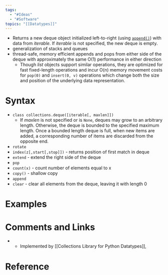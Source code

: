 ```yaml
---
tags:
  - "#Ideas"
  - "#Software"
topics: "[[Datatypes]]"
---
```

- Returns a new deque object initialized left-to-right (using [`append()`](https://docs.python.org/3/library/collections.html#collections.deque.append "collections.deque.append")) with data from _iterable_. If _iterable_ is not specified, the new deque is empty.
- generalization of stacks and queues
- thread-safe, memory efficient appends and pops from either side of the deque with approximately the same O(1) performance in either direction
	- Though *list* objects support similar operations, they are optimized for fast fixed-length operations and incur O(n) memory movement costs for `pop(0)` and `insert(0, v)` operations which change both the size and position of the underlying data representation.

# Syntax
- `class collections.deque([iterable[, maxlen]])`
	- If _maxlen_ is not specified or is `None`, deques may grow to an arbitrary length. Otherwise, the deque is bounded to the specified maximum length. Once a bounded length deque is full, when new items are added, a corresponding number of items are discarded from the opposite end.
- `rotate`
-  `index(z[,start[,stop]])` - returns position of first match in deque
-  `extend` - extend the right side of the deque 
-  `pop`
-  `count(x)` - count number of elements equal to x
- `copy()` - shallow copy
- `append` 
- `clear` - clear all elements from the deque, leaving it with length 0
# Examples

# Comments and Links
- - Implemented by [[Collections Library for Python Datatypes]], 

# Reference